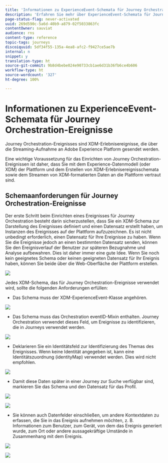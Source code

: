 ```yaml
---
title: 'Informationen zu ExperienceEvent-Schemata für Journey Orchestration-Ereignisse '
description: 'Erfahren Sie mehr über ExperienceEvent-Schemata für Journey Orchestration-Ereignisse. '
page-status-flag: never-activated
uuid: 269d590c-5a6d-40b9-a879-02f5033863fc
contentOwner: sauviat
audience: rns
content-type: reference
topic-tags: journeys
discoiquuid: 5df34f55-135a-4ea8-afc2-f9427ce5ae7b
internal: n
snippet: y
translation-type: ht
source-git-commit: 9b8d4bebe024e90733cb1ae6d31b36fb6ce4b606
workflow-type: ht
source-wordcount: '327'
ht-degree: 100%

---
```




# Informationen zu ExperienceEvent-Schemata für Journey Orchestration-Ereignisse

Journey Orchestration-Ereignisses sind XDM-Erlebnisereignisse, die über die Streaming-Aufnahme an Adobe Experience Platform gesendet werden.

Eine wichtige Voraussetzung für das Einrichten von Journey Orchestration-Ereignissen ist daher, dass Sie mit dem Experience-Datenmodell (oder XDM) der Plattform und dem Erstellen von XDM-Erlebnisereignisschemata sowie dem Streamen von XDM-formatierten Daten an die Plattform vertraut sind.

## Schemaanforderungen für Journey Orchestration-Ereignisse

Der erste Schritt beim Einrichten eines Ereignisses für Journey Orchestration besteht darin sicherzustellen, dass Sie ein XDM-Schema zur Darstellung des Ereignisses definiert und einen Datensatz erstellt haben, um Instanzen des Ereignisses auf der Plattform aufzuzeichnen. Es ist nicht unbedingt erforderlich, einen Datensatz für Ihre Ereignisse zu haben. Wenn Sie die Ereignisse jedoch an einen bestimmten Datensatz senden, können Sie den Ereignisverlauf der Benutzer zur späteren Bezugnahme und Analyse aufbewahren. Dies ist daher immer eine gute Idee. Wenn Sie noch kein geeignetes Schema oder keinen geeigneten Datensatz für Ihr Ereignis haben, können Sie beide über die Web-Oberfläche der Plattform erstellen.

![](../assets/schema1.png)

Jedes XDM-Schema, das für Journey Orchestration-Ereignisse verwendet wird, sollte die folgenden Anforderungen erfüllen:

* Das Schema muss der XDM-ExperienceEvent-Klasse angehören.

![](../assets/schema2.png)

* Das Schema muss das Orchestration eventID-Mixin enthalten. Journey Orchestration verwendet dieses Feld, um Ereignisse zu identifizieren, die in Journeys verwendet werden.

![](../assets/schema3.png)

* Deklarieren Sie ein Identitätsfeld zur Identifizierung des Themas des Ereignisses. Wenn keine Identität angegeben ist, kann eine Identitätszuordnung (identityMap) verwendet werden. Dies wird nicht empfohlen.

![](../assets/schema4.png)

* Damit diese Daten später in einer Journey zur Suche verfügbar sind, markieren Sie das Schema und den Datensatz für das Profil.

![](../assets/schema5.png)

![](../assets/schema6.png)

* Sie können auch Datenfelder einschließen, um andere Kontextdaten zu erfassen, die Sie in das Ereignis aufnehmen möchten, z. B. Informationen zum Benutzer, zum Gerät, von dem das Ereignis generiert wurde, zum Ort oder andere aussagekräftige Umstände in Zusammenhang mit dem Ereignis.

![](../assets/schema7.png)

![](../assets/schema8.png)